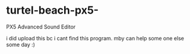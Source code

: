 # turtel-beach-px5-
PX5 Advanced Sound Editor

i did upload this bc i cant find this program. 
mby can help some one else some day :)
